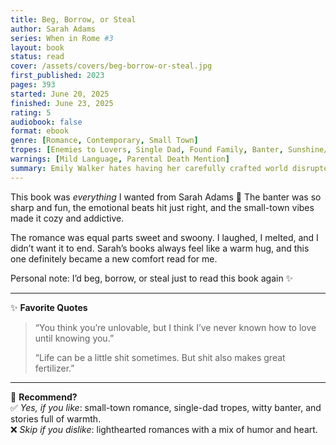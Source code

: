 ```yaml
---
title: Beg, Borrow, or Steal
author: Sarah Adams
series: When in Rome #3
layout: book
status: read
cover: /assets/covers/beg-borrow-or-steal.jpg
first_published: 2023
pages: 393
started: June 20, 2025
finished: June 23, 2025
rating: 5
audiobook: false
format: ebook
genre: [Romance, Contemporary, Small Town]
tropes: [Enemies to Lovers, Single Dad, Found Family, Banter, Sunshine/Grump]
warnings: [Mild Language, Parental Death Mention]
summary: Emily Walker hates having her carefully crafted world disrupted by anyone, most of all her legendary nemesis, Jack Bennett. He's the opposite of the wonderful heroes she dreams up in her double life as a romance writer, which is why Emily was perfectly happy when Jack left Rome, Kentucky, mid-school year, with his fiancée. The last thing Emily saw coming was Jack’s return at the start of the summer after calling off the wedding and ending his relationship, but he’s here to stay—as her colleague and her neighbor.
---
```


This book was *everything* I wanted from Sarah Adams 💜 The banter was so sharp and fun, the emotional beats hit just right, and the small-town vibes made it cozy and addictive.  

The romance was equal parts sweet and swoony. I laughed, I melted, and I didn’t want it to end. Sarah’s books always feel like a warm hug, and this one definitely became a new comfort read for me.  

<div class="note">
  Personal note: I’d beg, borrow, or steal just to read this book again ✨
</div>

---

✨ **Favorite Quotes**  
> “You think you’re unlovable, but I think I’ve never known how to love until knowing you.”  
>  
> “Life can be a little shit sometimes. But shit also makes great fertilizer.”  

---

🤔 **Recommend?**  
✅ *Yes, if you like*: small-town romance, single-dad tropes, witty banter, and stories full of warmth.  
❌ *Skip if you dislike*: lighthearted romances with a mix of humor and heart.
